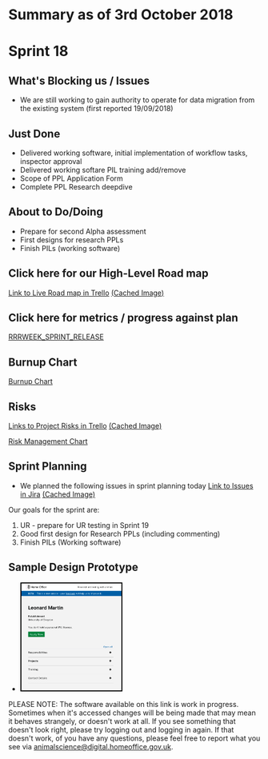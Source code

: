 # Summary as of 3rd October 2018

# Sprint 18

## What's Blocking us / Issues
* We are still working to gain authority to operate for data migration from the existing system (first reported 19/09/2018)

## Just Done
* Delivered working software, initial implementation of workflow tasks, inspector approval
* Delivered working softare PIL training add/remove
* Scope of PPL Application Form
* Complete PPL Research deepdive

## About to Do/Doing
* Prepare for second Alpha assessment
* First designs for research PPLs
* Finish PILs (working software)

## Click here for our High-Level Road map
[Link to Live Road map in Trello](https://trello.com/b/gDQdE01u/asl-roadmap)    [\(Cached Image\)](graphs/ASLRoadMap03102018.jpg)

## Click here for metrics / progress against plan
[RRRWEEK_SPRINT_RELEASE](graphs/progress03102018.png)

## Burnup Chart

[Burnup Chart](graphs/burnup03102018.svg)

## Risks
[Links to Project Risks in Trello](https://trello.com/b/VuFuCL7t/risk-register-and-kpis-asl-delivery)    [\(Cached Image\)](graphs/ASLRiskRegister03102018.jpg)

[Risk Management Chart](graphs/risk03102018.png)

## Sprint Planning
* We planned the following issues in sprint planning today [Link to Issues in Jira](https://jira.digital.homeoffice.gov.uk/secure/RapidBoard.jspa?rapidView=261)    [\(Cached Image\)](graphs/sprint03102018.png)

Our goals for the sprint are:
1. UR - prepare for UR testing in Sprint 19 
2. Good first design for Research PPLs (including commenting) 
3. Finish PILs (Working software)

## Sample Design Prototype
* <a href="https://public-ui.notprod.asl.homeoffice.gov.uk/"><img src="graphs/proto1_25092018.png" alt="HTML5 Icon" width="200" style="border:2px solid black"></a>

PLEASE NOTE:
The software available on this link is work in progress. Sometimes when it's accessed changes will be being made that may mean it behaves strangely, or doesn't work at all. If you see something that doesn't look right, please try logging out and logging in again.  If that doesn't work, of you have any questions, please feel free to report what you see via [animalscience@digital.homeoffice.gov.uk](animalscience@digital.homeoffice.gov.uk).
